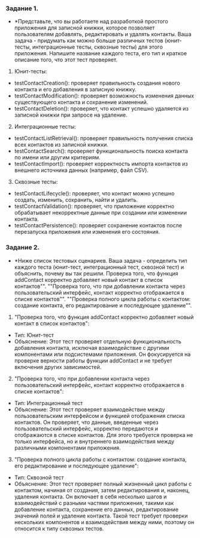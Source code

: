 ### Задание 1. 
- *Представьте, что вы работаете над разработкой 
простого приложения для записной книжки, которое позволяет 
пользователям добавлять, редактировать и удалять контакты.
Ваша задача - придумать как можно больше различных тестов 
(юнит-тесты, интеграционные тесты, сквозные тесты) для этого 
приложения. Напишите название каждого теста, его тип и 
краткое описание того, что этот тест проверяет.


1. Юнит-тесты:

- testContactCreation(): проверяет правильность создания нового контакта и его добавления в записную книжку.
- testContactModification(): проверяет возможность изменения данных существующего контакта и сохранение изменений.
- testContactDeletion(): проверяет, что контакт успешно удаляется из записной книжки при запросе на удаление.

2. Интеграционные тесты:

- testContactListRetrieval(): проверяет правильность получения списка всех контактов из записной книжки.
- testContactSearch(): проверяет функциональность поиска контакта по имени или другим критериям.
- testContactImport(): проверяет корректность импорта контактов из внешнего источника данных (например, файл CSV).

3. Сквозные тесты:

- testContactLifecycle(): проверяет, что контакт можно успешно создать, изменить, сохранить, найти и удалить.
- testContactValidation(): проверяет, что приложение корректно обрабатывает некорректные данные при создании или изменении контакта.
- testContactPersistence(): проверяет сохранение контактов после перезапуска приложения или изменения его состояния.


### Задание 2. 
- *Ниже список тестовых сценариев. Ваша задача - определить тип каждого теста (юнит-тест, интеграционный тест, сквозной тест) и объяснить, почему вы так решили.
Проверка того, что функция addContact корректно добавляет новый контакт в список контактов"".
""Проверка того, что при добавлении контакта через пользовательский интерфейс, контакт корректно отображается в списке контактов"".
""Проверка полного цикла работы с контактом: создание контакта, его редактирование и последующее удаление"".

1. "Проверка того, что функция addContact корректно добавляет новый контакт в список контактов":

- Тип: Юнит-тест
- Объяснение: Этот тест проверяет отдельную функциональность добавления контакта, исключая взаимодействие с другими компонентами или подсистемами приложения. Он фокусируется на проверке верности работы функции addContact и не требует включения других зависимостей.

2. "Проверка того, что при добавлении контакта через пользовательский интерфейс, контакт корректно отображается в списке контактов":

- Тип: Интеграционный тест
- Объяснение: Этот тест проверяет взаимодействие между пользовательским интерфейсом и функцией отображения списка контактов. Он проверяет, что данные, введенные через пользовательский интерфейс, корректно передаются и отображаются в списке контактов. Для этого требуется проверка не только интерфейса, но и внутреннего взаимодействия между различными компонентами приложения.

3. "Проверка полного цикла работы с контактом: создание контакта, его редактирование и последующее удаление":

- Тип: Сквозной тест
- Объяснение: Этот тест проверяет полный жизненный цикл работы с контактом, начиная от создания, затем редактирования и, наконец, удаления контакта. Он включает в себя несколько шагов и взаимодействий с разными частями приложения, такими как добавление контакта, сохранение его данных, редактирование значений полей и удаление контакта. Такой тест требует проверки нескольких компонентов и взаимодействия между ними, поэтому он относится к типу сквозных тестов.